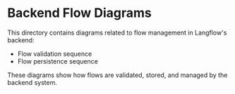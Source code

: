 # Backend Flow Diagrams

This directory contains diagrams related to flow management in Langflow's backend:

- Flow validation sequence
- Flow persistence sequence

These diagrams show how flows are validated, stored, and managed by the backend system.
